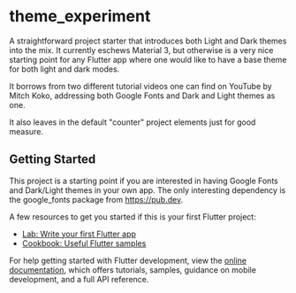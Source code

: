 # theme_experiment

A straightforward project starter that introduces both Light and Dark themes into the mix. It currently eschews Material 3, but otherwise is a very nice starting point for any Flutter app where one would like to have a base theme for both light and dark modes.

It borrows from two different tutorial videos one can find on YouTube by Mitch Koko, addressing both Google Fonts and Dark and Light themes as one.

It also leaves in the default "counter" project elements just for good measure.

## Getting Started

This project is a starting point if you are interested in having Google Fonts and Dark/Light themes in your own app. The only interesting dependency is the google_fonts package from https://pub.dev.

A few resources to get you started if this is your first Flutter project:

- [Lab: Write your first Flutter app](https://docs.flutter.dev/get-started/codelab)
- [Cookbook: Useful Flutter samples](https://docs.flutter.dev/cookbook)

For help getting started with Flutter development, view the
[online documentation](https://docs.flutter.dev/), which offers tutorials,
samples, guidance on mobile development, and a full API reference.
